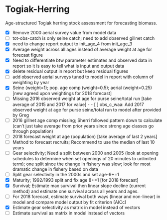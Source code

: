 # Togiak-Herring
Age-structured Togiak herring stock assessment for forecasting biomass.
- [x] Remove 2000 aerial survey value from model data
- [ ] tot-obs-catch is only seine catch; need to add observed gillnet catch
- [x] need to change report output to init_age_4 from init_age_3
- [x] Average weight across all ages instead of average weight at age for forecast figure
- [x] Need to differentiate btw parameter estimates and observed data in report so it is easy to tell what is input and output data
- [x] delete residual output in report but keep residual figures
- [ ] add observed aerial surveys tuned to model in report with column of weighting by year
- [x] Seine (weight=1); pop. age comp (weight=0.5); aerial (weight=0.25) [new agreed upon weightings for 2018 forecast]
- [ ] Missing 2016 observed weight at age for purse seine/total run [take average of 2015 and 2017 for value] - - [ ] obs_c_waa: Add 2017 observed weight at age for purse seine/total run to model after provided by Greg
- [ ] 2016 gillnet age comp missing; Sherri followed pattern down to calculate (can’t just take average from         prior years since strong age classes go through population)
- [ ] 2018 forecast weight at age (population) [take average of last 2 years]
- [ ] Method to forecast recruits; Recommend to use the median of last 10 years
- [ ] Gear selectivity; Need a split between 2000 and 2005 (look at opening schedules to determine when set openings of 20 minutes to unlimited term); one split since the change in fishery was slow; look for most dramatic change in fishery based on data
- [ ] Split gear selectivity in the 2000s and set age-9+=1
- [x] Maturity; 1992/1993 split and fix age 8+=1 [for 2018 forecast]
- [x] Survival; Estimate max survival then linear slope decline (current method) and estimate one survival across all years and ages. 
- [ ] For 2018 forecast, estimate survival both ways (linear and non-linear) in model and compare model output by fit criterion (AICc)
- [x] Estimate gear selectivity as matrix in model instead of vectors
- [ ] Estimate survival as matrix in model instead of vectors